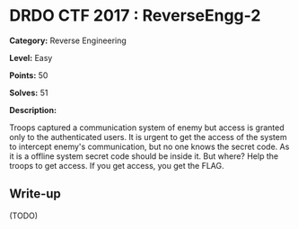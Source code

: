 # DRDO CTF 2017 : ReverseEngg-2

**Category:** Reverse Engineering

**Level:** Easy

**Points:** 50

**Solves:** 51

**Description:**

Troops captured a communication system of enemy but access is granted only to the authenticated users. It is urgent to get the access of the system to intercept enemy's communication, but no one knows the secret code. As it is a offline system secret code should be inside it. But where? Help the troops to get access. If you get access, you get the FLAG.

## Write-up

(TODO)
